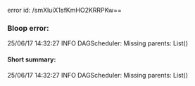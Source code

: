 error id: /smXluiX1sfKmHO2KRRPKw==
### Bloop error:

25/06/17 14:32:27 INFO DAGScheduler: Missing parents: List()
#### Short summary: 

25/06/17 14:32:27 INFO DAGScheduler: Missing parents: List()